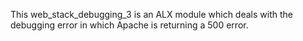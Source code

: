 This web_stack_debugging_3  is an ALX module which deals with the debugging error in which Apache is returning a 500 error.
